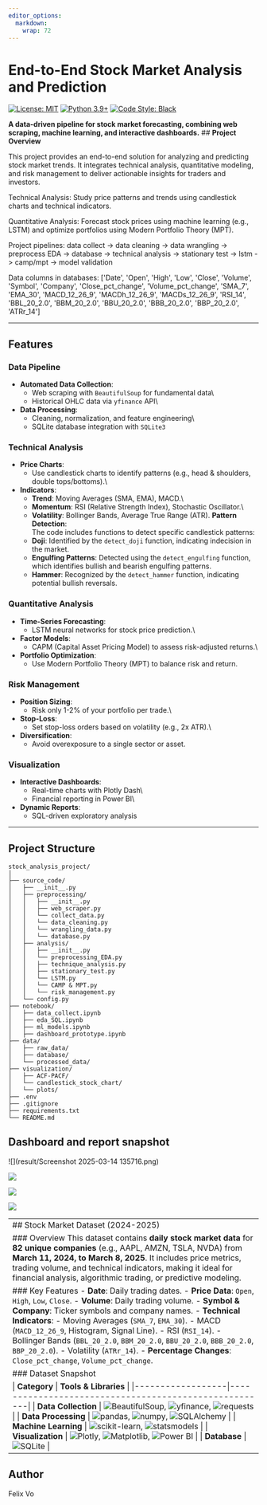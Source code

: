 ```yaml
---
editor_options: 
  markdown: 
    wrap: 72
---
```


# **End-to-End Stock Market Analysis and Prediction**

[![License:
MIT](https://img.shields.io/badge/License-MIT-green.svg)](https://opensource.org/licenses/MIT)
[![Python
3.9+](https://img.shields.io/badge/Python-3.9%2B-blue?logo=python)](https://www.python.org/)
[![Code Style:
Black](https://img.shields.io/badge/code%20style-black-000000.svg)](https://github.com/psf/black)

**A data-driven pipeline for stock market forecasting, combining web
scraping, machine learning, and interactive dashboards.** \## **Project
Overview**

This project provides an end-to-end solution for analyzing and
predicting stock market trends. It integrates technical analysis,
quantitative modeling, and risk management to deliver actionable
insights for traders and investors.

Technical Analysis: Study price patterns and trends using candlestick
charts and technical indicators.

Quantitative Analysis: Forecast stock prices using machine learning
(e.g., LSTM) and optimize portfolios using Modern Portfolio Theory
(MPT).

Project pipelines: data collect -\> data cleaning -\> data wrangling -\>
preprocess EDA -\> database -\> technical analysis -\> stationary test
-\> lstm -\> camp/mpt -\> model validation

Data columns in databases: ['Date', 'Open', 'High', 'Low', 'Close',
'Volume', 'Symbol', 'Company', 'Close_pct_change', 'Volume_pct_change',
'SMA_7', 'EMA_30', 'MACD_12_26_9', 'MACDh_12_26_9', 'MACDs_12_26_9',
'RSI_14', 'BBL_20_2.0', 'BBM_20_2.0', 'BBU_20_2.0', 'BBB_20_2.0',
'BBP_20_2.0', 'ATRr_14']

------------------------------------------------------------------------

## **Features**

### Data Pipeline

-   **Automated Data Collection**:
    -   Web scraping with `BeautifulSoup` for fundamental data\
    -   Historical OHLC data via `yfinance` API\
-   **Data Processing**:
    -   Cleaning, normalization, and feature engineering\
    -   SQLite database integration with `SQLite3`

### Technical Analysis

-   **Price Charts**:
    -   Use candlestick charts to identify patterns (e.g., head &
        shoulders, double tops/bottoms).\
-   **Indicators**:
    -   **Trend**: Moving Averages (SMA, EMA), MACD.\
    -   **Momentum**: RSI (Relative Strength Index), Stochastic
        Oscillator.\
    -   **Volatility**: Bollinger Bands, Average True Range (ATR).
        **Pattern Detection**:\
        The code includes functions to detect specific candlestick
        patterns:
    -   **Doji**: Identified by the `detect_doji` function, indicating
        indecision in the market.
    -   **Engulfing Patterns**: Detected using the `detect_engulfing`
        function, which identifies bullish and bearish engulfing
        patterns.
    -   **Hammer**: Recognized by the `detect_hammer` function,
        indicating potential bullish reversals.

### Quantitative Analysis

-   **Time-Series Forecasting**:
    -   LSTM neural networks for stock price prediction.\
-   **Factor Models**:
    -   CAPM (Capital Asset Pricing Model) to assess risk-adjusted
        returns.\
-   **Portfolio Optimization**:
    -   Use Modern Portfolio Theory (MPT) to balance risk and return.

### Risk Management

-   **Position Sizing**:
    -   Risk only 1-2% of your portfolio per trade.\
-   **Stop-Loss**:
    -   Set stop-loss orders based on volatility (e.g., 2x ATR).\
-   **Diversification**:
    -   Avoid overexposure to a single sector or asset.

### Visualization

-   **Interactive Dashboards**:
    -   Real-time charts with Plotly Dash\
    -   Financial reporting in Power BI\
-   **Dynamic Reports**:
    -   SQL-driven exploratory analysis

------------------------------------------------------------------------

## **Project Structure**

```         
stock_analysis_project/
│
├── source_code/
│   ├── __init__.py
│   ├── preprocessing/
│   │   ├── __init__.py 
│   │   ├── web_scraper.py    
│   │   └── collect_data.py
│   │   └── data_cleaning.py
│   │   └── wrangling_data.py
│   │   └── database.py     
│   ├── analysis/
│   │   ├── __init__.py
│   │   └── preprocessing_EDA.py  
│   │   ├── technique_analysis.py   
│   │   ├── stationary_test.py
│   │   └── LSTM.py
│   │   └── CAMP & MPT.py
│   │   └── risk_management.py   
│   └── config.py           
├── notebook/
│   ├── data_collect.ipynb
│   ├── eda_SQL.ipynb
│   ├── ml_models.ipynb
│   ├── dashboard_prototype.ipynb            
├── data/
│   ├── raw_data/
│   ├── database/ 
│   └── processed_data/
├── visualization/
│   ├── ACF-PACF/             
│   └── candlestick_stock_chart/          
│   └── plots/
├── .env                  
├── .gitignore          
├── requirements.txt      
└── README.md           
```

## Dashboard and report snapshot

![](result/Screenshot 2025-03-14 135716.png)

![](images/clipboard-3515375824.png)

![](result/PowerBI%20shot%20(2).png)

![](images/clipboard-2972370001.png)

|  |
|:-----------------------------------------------------------------------|
| \## Stock Market Dataset (2024-2025) |
| \### Overview This dataset contains **daily stock market data** for **82 unique companies** (e.g., AAPL, AMZN, TSLA, NVDA) from **March 11, 2024, to March 8, 2025**. It includes price metrics, trading volume, and technical indicators, making it ideal for financial analysis, algorithmic trading, or predictive modeling. |
| \### Key Features - **Date**: Daily trading dates. - **Price Data**: `Open`, `High`, `Low`, `Close`. - **Volume**: Daily trading volume. - **Symbol & Company**: Ticker symbols and company names. - **Technical Indicators**: - Moving Averages (`SMA_7`, `EMA_30`). - MACD (`MACD_12_26_9`, Histogram, Signal Line). - RSI (`RSI_14`). - Bollinger Bands (`BBL_20_2.0`, `BBM_20_2.0`, `BBU_20_2.0`, `BBB_20_2.0`, `BBP_20_2.0`). - Volatility (`ATRr_14`). - **Percentage Changes**: `Close_pct_change`, `Volume_pct_change`. |
| \### Dataset Snapshot |
| \| **Category** \| **Tools & Libraries** \| \|------------------\|------------------------------------------------------\| \| **Data Collection** \| ![BeautifulSoup](https://img.shields.io/badge/-BeautifulSoup-ff69b4), ![yfinance](https://img.shields.io/badge/-yfinance-blue), ![requests](https://img.shields.io/badge/-requests-green) \| \| **Data Processing** \| ![pandas](https://img.shields.io/badge/-pandas-150458), ![numpy](https://img.shields.io/badge/-numpy-013243), ![SQLAlchemy](https://img.shields.io/badge/-SQLAlchemy-red) \| \| **Machine Learning** \| ![scikit-learn](https://img.shields.io/badge/-scikit--learn-orange), ![statsmodels](https://img.shields.io/badge/-statsmodels-blue) \| \| **Visualization** \| ![Plotly](https://img.shields.io/badge/-Plotly-3F4F75), ![Matplotlib](https://img.shields.io/badge/-Matplotlib-blue), ![Power BI](https://img.shields.io/badge/-Power_BI-F2C811) \| \| **Database** \| ![SQLite](https://img.shields.io/badge/-SQLite-003B57) \| |

## Author

Felix Vo
